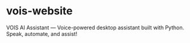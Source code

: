 # vois-website
VOIS AI Assistant — Voice-powered desktop assistant built with Python. Speak, automate, and assist!
